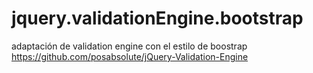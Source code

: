 # jquery.validationEngine.bootstrap


adaptación de validation engine con el estilo de boostrap
https://github.com/posabsolute/jQuery-Validation-Engine
